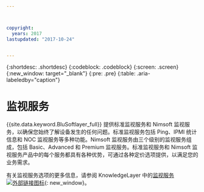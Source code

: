 ```yaml
---



copyright:
  years: 2017
lastupdated: "2017-10-24"


---
```


{:shortdesc: .shortdesc}
{:codeblock: .codeblock}
{:screen: .screen}
{:new_window: target="_blank"}
{:pre: .pre}
{:table: .aria-labeledby="caption"}

# 监视服务
{{site.data.keyword.BluSoftlayer_full}} 提供标准监视服务和 Nimsoft 监视服务，以确保您始终了解设备发生的任何问题。标准监视服务包括 Ping、IPMI 统计信息和 NOC 监视服务等多种功能。Nimsoft 监视服务由三个级别的监视服务组成，包括 Basic、Advanced 和 Premium 监视服务。标准监视服务和 Nimsoft 监视服务产品中的每个服务都具有各种优势，可通过各种定价选项提供，以满足您的业务需求。

有关监视服务选项的更多信息，请参阅 KnowledgeLayer 中的[监视服务 ![外部链接图标](../icons/launch-glyph.svg "外部链接图标")](https://knowledgelayer.softlayer.com/topic/monitoring){: new_window}。

